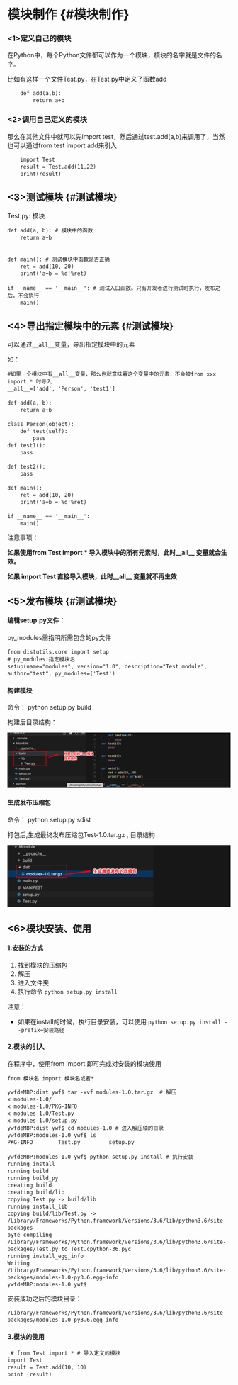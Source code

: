 # 模块制作 {#模块制作}

### &lt;1&gt;定义自己的模块

在Python中，每个Python文件都可以作为一个模块，模块的名字就是文件的名字。

比如有这样一个文件Test.py，在Test.py中定义了函数add

```
    def add(a,b):
        return a+b
```

### &lt;2&gt;调用自己定义的模块

那么在其他文件中就可以先import test，然后通过test.add\(a,b\)来调用了，当然也可以通过from test import add来引入

```
    import Test
    result = Test.add(11,22)
    print(result)
```

## &lt;3&gt;测试模块 {#测试模块}

Test.py: 模块

```
def add(a, b): # 模块中的函数
    return a+b


def main(): # 测试模块中函数是否正确
    ret = add(10, 20)
    print('a+b = %d'%ret)

if __name__ == '__main__': # 测试入口函数。只有开发者进行测试时执行，发布之后，不会执行
    main()
```

## &lt;4&gt;导出指定模块中的元素 {#测试模块}

可以通过`__all__`变量，导出指定模块中的元素

如：

```
#如果一个模块中有__all__变量，那么也就意味着这个变量中的元素，不会被from xxx import * 时导入
__all__=['add', 'Person', 'test1']

def add(a, b):
    return a+b

class Person(object):
    def test(self):
        pass
def test1():
    pass

def test2():
    pass

def main():
    ret = add(10, 20)
    print('a+b = %d'%ret)

if __name__ == '__main__':
    main()
```

注意事项：

**如果使用from Test import \* 导入模块中的所有元素时，此时\_\_all\_\_ 变量就会生效。**

**如果 import Test 直接导入模块，此时\_\_all\_\_ 变量就不再生效**

## &lt;5&gt;发布模块 {#测试模块}

#### 编辑setup.py文件：

py\_modules需指明所需包含的py文件

```
from distutils.core import setup
# py_modules:指定模块名
setup(name="modules", version="1.0", description="Test module", author="test", py_modules=['Test')
```

#### 构建模块

命令： python setup.py build

构建后目录结构：

![](/assets/Snip20180208_2.png)

#### 生成发布压缩包

命令： python setup.py sdist

打包后,生成最终发布压缩包Test-1.0.tar.gz , 目录结构

![](/assets/Snip20180208_3.png)

## &lt;6&gt;模块安装、使用

#### 1.安装的方式

1. 找到模块的压缩包
2. 解压
3. 进入文件夹
4. 执行命令
   `python setup.py install`

注意：

* 如果在install的时候，执行目录安装，可以使用
  `python setup.py install --prefix=安装路径`

#### 2.模块的引入

在程序中，使用from import 即可完成对安装的模块使用

`from 模块名 import 模块名或者*`

```
ywfdeMBP:dist ywf$ tar -xvf modules-1.0.tar.gz  # 解压
x modules-1.0/
x modules-1.0/PKG-INFO
x modules-1.0/Test.py
x modules-1.0/setup.py
ywfdeMBP:dist ywf$ cd modules-1.0 # 进入解压轴的目录
ywfdeMBP:modules-1.0 ywf$ ls
PKG-INFO        Test.py         setup.py

ywfdeMBP:modules-1.0 ywf$ python setup.py install # 执行安装
running install
running build
running build_py
creating build
creating build/lib
copying Test.py -> build/lib
running install_lib
copying build/lib/Test.py -> /Library/Frameworks/Python.framework/Versions/3.6/lib/python3.6/site-packages
byte-compiling /Library/Frameworks/Python.framework/Versions/3.6/lib/python3.6/site-packages/Test.py to Test.cpython-36.pyc
running install_egg_info
Writing /Library/Frameworks/Python.framework/Versions/3.6/lib/python3.6/site-packages/modules-1.0-py3.6.egg-info
ywfdeMBP:modules-1.0 ywf$
```

安装成功之后的模块目录：

```
/Library/Frameworks/Python.framework/Versions/3.6/lib/python3.6/site-packages/modules-1.0-py3.6.egg-info
```

#### 3.模块的使用

```
 # from Test import * # 导入定义的模块
import Test 
result = Test.add(10, 10)
print (result)
```



